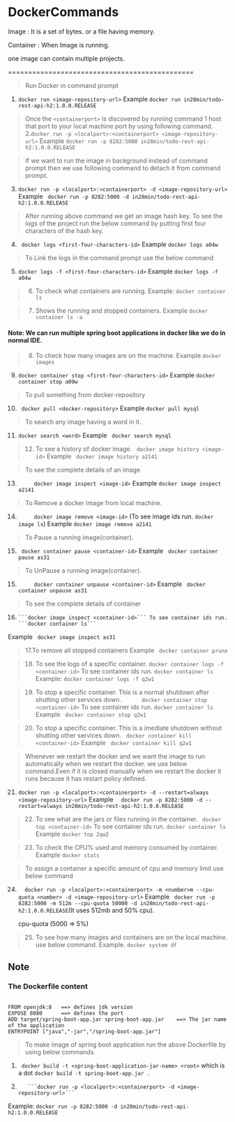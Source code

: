 # DockerCommands

Image : It is a set of bytes. or a file having memory.

Container : When Image is running.

one image can contain multiple projects.

==============================================
> Run Docker in command prompt
1. ```docker run <image-repository-url>```
Example ```docker run in28min/todo-rest-api-h2:1.0.0.RELEASE```

> Once the ```<containerport>``` is discovered by running command 1 host that port to your local machine port by using following command.
2.```docker run -p <localport>:<containerport> <image-repository-url>```
Example ```docker run -p 8282:5000 in28min/todo-rest-api-h2:1.0.0.RELEASE```

> If we want to run the image in background instead of command prompt then we use following command to detach it from command prompt.
3. ```docker run -p <localport>:<containerport> -d <image-repository-url>```
Example ``` docker run -p 8282:5000 -d in28min/todo-rest-api-h2:1.0.0.RELEASE```

> After running above command we get an image hash key. To see the logs of the project run the below command by putting first four characters of the hash key.
4. ``` docker logs <first-four-characters-id>```
Example ```docker logs a04w```

> To Link the logs in the command prompt use the below command
5. ```docker logs -f <first-four-characters-id>```
Example ```docker logs -f a04w```

> 6. To check what containers are running.
Example:  ```docker container ls```

> 7. Shows the running and stopped containers.
Example ``` docker container ls -a  ```  

#### Note: We can run multiple spring boot applications in docker like we do in normal IDE.

> 8. To check how many images are on the machine.
Example ``` docker images ```

9. ```docker container stop <first-four-characters-id>```
Example ``` docker container stop a09w ```

> To pull something from docker-repository
10.  ``` docker pull <docker-repository>```
Example ``` docker pull mysql ```


> To search any image having a word in it.
11.  ``` docker search <word> ```
Example ```  docker search mysql ```

> 12. To see a history of docker image.
	```  docker image history <image-id> ```
Example ```  docker image history a2141 ```

> To see the complete details of an image
13.  ```	  docker image inspect <image-id> ```
Example ``` docker image inspect a2141 ```

> To Remove a docker image from local machine.
14.  ```  	  docker image remove <image-id> ``` (To see image ids run. ```docker image ls```) 
Example ``` docker image remove a2141 ```


> To Pause a running image(container).
15. ``` docker container pause <container-id>```
Example ```  docker container pause as31 ```


> To UnPause a running image(container).
15.   ``` 	  docker container unpause <container-id>```
Example ```  docker container unpause as31 ```


> To see the complete details of container
16.  	```docker image inspect <container-id>``` To see container ids run. ```docker container ls```
Example ```  docker image inspect as31 ```

> 17.To remove all stopped containers 
Example ```  docker container prune ```

> 18. To see the logs of a specific container.
  ```docker container logs -f <container-id>``` To see container ids run. ```docker container ls```
Example:  ```docker container logs -f q2w1```

> 19. To stop a specific container. This is a normal shutdown after shutting other services down.
```       docker container stop <container-id> ``` To see container ids run. ```docker container ls```
Example  ``` docker container stop q2w1```

> 20. To stop a specific container. This is a imediate shutdown without shutting other services down.
         ``` docker container kill <container-id>```
Example ```  docker container kill q2w1 ```

> Whenever we restart the docker and we want the image to run automatically when we restart the docker.
we use below command.Even if it is closed manually when we restart the docker it runs because it has restart policy defined.
21.	 ``` docker run -p <localport>:<containerport> -d --restart=always <image-repository-url> ```
Example ```  docker run -p 8282:5000 -d --restart=always in28min/todo-rest-api-h2:1.0.0.RELEASE```

> 22.   To see what are the jars or files running in the container.
	```  docker top <container-id> ```   To see container ids run. ```docker container ls```
Example  ```docker top 2qw2```

> 23.   To check the CPU% used and memory consumed by container.
Example ```docker stats```

> To assign a container a specific amount of cpu and memory limit use below command
24.	```  docker run -p <localport>:<containerport> -m <number>m --cpu-quota <number> -d <image-repository-url>```
Example ```  docker run -p 8282:5000 -m 512m --cpu-quota 50000 -d in28min/todo-rest-api-h2:1.0.0.RELEASE ```(It uses 512mb and 50% cpu).
	  
	  cpu-quota (5000 => 5%)


> 25. To see how many images and containers are on the local machine. use below command.
Example. ```docker system df```

## Note

### The Dockerfile content	
<code>
FROM openjdk:8   ==> defines jdk version                                                         
EXPOSE 8080      ==> defines the port                                                            
ADD target/spring-boot-app.jar spring-boot-app.jar    ==> The jar name of the application        
ENTRYPOINT ["java","-jar","/spring-boot-app.jar"] </code>                                               

> To make image of spring boot application run the above Dockerfile by using below commands.

1. ``` docker build -t <spring-boot-application-jar-name> <root>``` which is a dot
```docker build -t spring-boot-app.jar . ```

2.        ```docker run -p <localport>:<containerport> -d <image-repository-url>```
Example:  ```docker run -p 8282:5000 -d in28min/todo-rest-api-h2:1.0.0.RELEASE```






